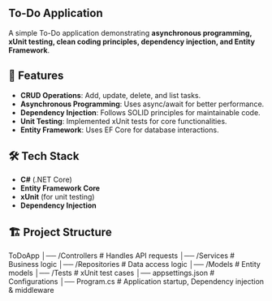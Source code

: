 ## To-Do Application  

A simple  To-Do application demonstrating **asynchronous programming, xUnit testing, clean coding principles, dependency injection, and Entity Framework**.  

## 🚀 Features  
- **CRUD Operations**: Add, update, delete, and list tasks.  
- **Asynchronous Programming**: Uses async/await for better performance.  
- **Dependency Injection**: Follows SOLID principles for maintainable code.  
- **Unit Testing**: Implemented xUnit tests for core functionalities.  
- **Entity Framework**: Uses EF Core for database interactions.  

## 🛠️ Tech Stack  
- **C#** (.NET Core)  
- **Entity Framework Core**  
- **xUnit** (for unit testing)  
- **Dependency Injection**  

## 🏗️ Project Structure  
ToDoApp
│── /Controllers # Handles API requests
│── /Services # Business logic
│── /Repositories # Data access logic
│── /Models # Entity models
│── /Tests # xUnit test cases
│── appsettings.json # Configurations
│── Program.cs # Application startup, Dependency injection & middleware
